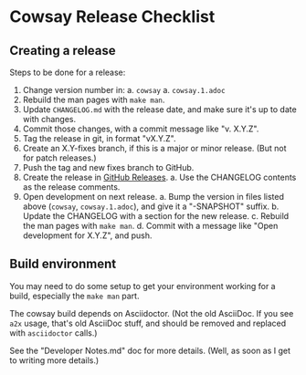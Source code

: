 # Cowsay Release Checklist

## Creating a release

Steps to be done for a release:

1. Change version number in:
  a. `cowsay`
  a. `cowsay.1.adoc`
2. Rebuild the man pages with `make man`.
3. Update `CHANGELOG.md` with the release date, and make sure it's up to date with changes.
4. Commit those changes, with a commit message like "v. X.Y.Z".
5. Tag the release in git, in format "vX.Y.Z".
6. Create an X.Y-fixes branch, if this is a major or minor release. (But not for patch releases.)
7. Push the tag and new fixes branch to GitHub.
8. Create the release in [GitHub Releases](https://github.com/cowsay-org/cowsay/releases).
  a. Use the CHANGELOG contents as the release comments.
9. Open development on next release.
  a. Bump the version in files listed above (`cowsay`, `cowsay.1.adoc`), and give it a "-SNAPSHOT" suffix.
  b. Update the CHANGELOG with a section for the new release.
  c. Rebuild the man pages with `make man`.
  d. Commit with a message like "Open development for X.Y.Z", and push.

## Build environment

You may need to do some setup to get your environment working for a build, especially the `make man` part.

The cowsay build depends on Asciidoctor. (Not the old AsciiDoc. If you see `a2x` usage, that's old AsciiDoc stuff, and should be removed and replaced with `asciidoctor` calls.)

See the "Developer Notes.md" doc for more details. (Well, as soon as I get to writing more details.)
